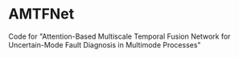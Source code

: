 # AMTFNet
Code for "Attention-Based Multiscale Temporal Fusion Network for Uncertain-Mode Fault Diagnosis in Multimode Processes"
